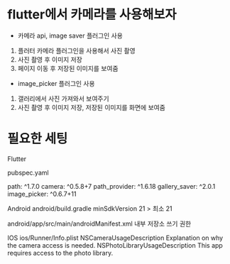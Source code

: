 # flutter에서 카메라를 사용해보자
- 카메라 api, image saver 플러그인 사용
1. 플러터 카메라 플러그인을 사용해서 사진 촬영
2. 사진 촬영 후 이미지 저장
3. 페이지 이동 후 저장된 이미지를 보여줌

- image_picker 플러그인 사용
1. 갤러리에서 사진 가져와서 보여주기
2. 사진 촬영 후 이미지 저장, 저장된 이미지를 화면에 보여줌

# 필요한 세팅

Flutter

pubspec.yaml

path: ^1.7.0
camera: ^0.5.8+7
path_provider: ^1.6.18
gallery_saver: ^2.0.1
image_picker: ^0.6.7+11


Android
android/build.gradle
minSdkVersion 21 > 최소 21

android/app/src/main/androidManifest.xml
내부 저장소 쓰기 권한 
<uses-permission android:name="android.permission.WRITE_EXTERNAL_STORAGE"/>



IOS
ios/Runner/Info.plist
<key>NSCameraUsageDescription</key>
    <string>Explanation on why the camera access is needed.</string>
<key>NSPhotoLibraryUsageDescription</key>
    <string>This app requires access to the photo library.</string>

